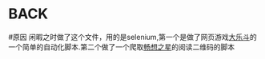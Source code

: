 # BACK
#原因
闲暇之时做了这个文件，用的是selenium,第一个是做了网页游戏[大乐斗](大乐斗.ipynb)的一个简单的自动化脚本.第二个做了一个爬取[畅想之星](spider_bug.ipynb)的阅读二维码的脚本
